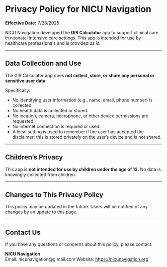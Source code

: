 # Privacy Policy for NICU Navigation

**Effective Date:** 7/28/2025

NICU Navigation developed the **GIR Calculator** app to support clinical care in neonatal intensive care settings. This app is intended for use by healthcare professionals and is provided *as is*.

---

## Data Collection and Use

The GIR Calculator app does **not collect, store, or share any personal or sensitive user data**.

Specifically:

- No identifying user information (e.g., name, email, phone number) is collected.
- No health data is collected or stored.
- No location, camera, microphone, or other device permissions are requested.
- No internet connection is required or used.
- A local setting is used to remember if the user has accepted the disclaimer; this is stored privately on the user’s device and is not shared.

---

## Children’s Privacy

This app is **not intended for use by children under the age of 13**. No data is knowingly collected from children.

---

## Changes to This Privacy Policy

This policy may be updated in the future. Users will be notified of any changes by an update to this page.

---

## Contact Us

If you have any questions or concerns about this policy, please contact:

**NICU Navigation**  
Email: nicunavigation@g mail.com
Website: https://nicunavigation.org
